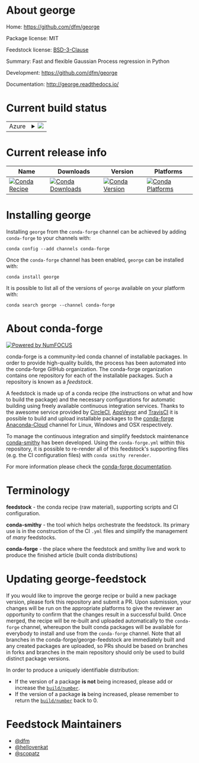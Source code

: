 About george
============

Home: https://github.com/dfm/george

Package license: MIT

Feedstock license: [BSD-3-Clause](https://github.com/conda-forge/george-feedstock/blob/master/LICENSE.txt)

Summary: Fast and flexible Gaussian Process regression in Python

Development: https://github.com/dfm/george

Documentation: http://george.readthedocs.io/

Current build status
====================


<table>
    
  <tr>
    <td>Azure</td>
    <td>
      <details>
        <summary>
          <a href="https://dev.azure.com/conda-forge/feedstock-builds/_build/latest?definitionId=353&branchName=master">
            <img src="https://dev.azure.com/conda-forge/feedstock-builds/_apis/build/status/george-feedstock?branchName=master">
          </a>
        </summary>
        <table>
          <thead><tr><th>Variant</th><th>Status</th></tr></thead>
          <tbody><tr>
              <td>linux_64_c_compiler_version7cxx_compiler_version7fortran_compiler_version7numpy1.16python3.6.____cpython</td>
              <td>
                <a href="https://dev.azure.com/conda-forge/feedstock-builds/_build/latest?definitionId=353&branchName=master">
                  <img src="https://dev.azure.com/conda-forge/feedstock-builds/_apis/build/status/george-feedstock?branchName=master&jobName=linux&configuration=linux_64_c_compiler_version7cxx_compiler_version7fortran_compiler_version7numpy1.16python3.6.____cpython" alt="variant">
                </a>
              </td>
            </tr><tr>
              <td>linux_64_c_compiler_version7cxx_compiler_version7fortran_compiler_version7numpy1.16python3.7.____cpython</td>
              <td>
                <a href="https://dev.azure.com/conda-forge/feedstock-builds/_build/latest?definitionId=353&branchName=master">
                  <img src="https://dev.azure.com/conda-forge/feedstock-builds/_apis/build/status/george-feedstock?branchName=master&jobName=linux&configuration=linux_64_c_compiler_version7cxx_compiler_version7fortran_compiler_version7numpy1.16python3.7.____cpython" alt="variant">
                </a>
              </td>
            </tr><tr>
              <td>linux_64_c_compiler_version7cxx_compiler_version7fortran_compiler_version7numpy1.16python3.8.____cpython</td>
              <td>
                <a href="https://dev.azure.com/conda-forge/feedstock-builds/_build/latest?definitionId=353&branchName=master">
                  <img src="https://dev.azure.com/conda-forge/feedstock-builds/_apis/build/status/george-feedstock?branchName=master&jobName=linux&configuration=linux_64_c_compiler_version7cxx_compiler_version7fortran_compiler_version7numpy1.16python3.8.____cpython" alt="variant">
                </a>
              </td>
            </tr><tr>
              <td>linux_64_c_compiler_version7cxx_compiler_version7fortran_compiler_version7numpy1.18python3.6.____73_pypy</td>
              <td>
                <a href="https://dev.azure.com/conda-forge/feedstock-builds/_build/latest?definitionId=353&branchName=master">
                  <img src="https://dev.azure.com/conda-forge/feedstock-builds/_apis/build/status/george-feedstock?branchName=master&jobName=linux&configuration=linux_64_c_compiler_version7cxx_compiler_version7fortran_compiler_version7numpy1.18python3.6.____73_pypy" alt="variant">
                </a>
              </td>
            </tr><tr>
              <td>linux_64_c_compiler_version9cxx_compiler_version9fortran_compiler_version9numpy1.16python3.6.____cpython</td>
              <td>
                <a href="https://dev.azure.com/conda-forge/feedstock-builds/_build/latest?definitionId=353&branchName=master">
                  <img src="https://dev.azure.com/conda-forge/feedstock-builds/_apis/build/status/george-feedstock?branchName=master&jobName=linux&configuration=linux_64_c_compiler_version9cxx_compiler_version9fortran_compiler_version9numpy1.16python3.6.____cpython" alt="variant">
                </a>
              </td>
            </tr><tr>
              <td>linux_64_c_compiler_version9cxx_compiler_version9fortran_compiler_version9numpy1.16python3.7.____cpython</td>
              <td>
                <a href="https://dev.azure.com/conda-forge/feedstock-builds/_build/latest?definitionId=353&branchName=master">
                  <img src="https://dev.azure.com/conda-forge/feedstock-builds/_apis/build/status/george-feedstock?branchName=master&jobName=linux&configuration=linux_64_c_compiler_version9cxx_compiler_version9fortran_compiler_version9numpy1.16python3.7.____cpython" alt="variant">
                </a>
              </td>
            </tr><tr>
              <td>linux_64_c_compiler_version9cxx_compiler_version9fortran_compiler_version9numpy1.16python3.8.____cpython</td>
              <td>
                <a href="https://dev.azure.com/conda-forge/feedstock-builds/_build/latest?definitionId=353&branchName=master">
                  <img src="https://dev.azure.com/conda-forge/feedstock-builds/_apis/build/status/george-feedstock?branchName=master&jobName=linux&configuration=linux_64_c_compiler_version9cxx_compiler_version9fortran_compiler_version9numpy1.16python3.8.____cpython" alt="variant">
                </a>
              </td>
            </tr><tr>
              <td>linux_64_c_compiler_version9cxx_compiler_version9fortran_compiler_version9numpy1.18python3.6.____73_pypy</td>
              <td>
                <a href="https://dev.azure.com/conda-forge/feedstock-builds/_build/latest?definitionId=353&branchName=master">
                  <img src="https://dev.azure.com/conda-forge/feedstock-builds/_apis/build/status/george-feedstock?branchName=master&jobName=linux&configuration=linux_64_c_compiler_version9cxx_compiler_version9fortran_compiler_version9numpy1.18python3.6.____73_pypy" alt="variant">
                </a>
              </td>
            </tr><tr>
              <td>osx_64_fortran_compiler_version7numpy1.16python3.6.____cpython</td>
              <td>
                <a href="https://dev.azure.com/conda-forge/feedstock-builds/_build/latest?definitionId=353&branchName=master">
                  <img src="https://dev.azure.com/conda-forge/feedstock-builds/_apis/build/status/george-feedstock?branchName=master&jobName=osx&configuration=osx_64_fortran_compiler_version7numpy1.16python3.6.____cpython" alt="variant">
                </a>
              </td>
            </tr><tr>
              <td>osx_64_fortran_compiler_version7numpy1.16python3.7.____cpython</td>
              <td>
                <a href="https://dev.azure.com/conda-forge/feedstock-builds/_build/latest?definitionId=353&branchName=master">
                  <img src="https://dev.azure.com/conda-forge/feedstock-builds/_apis/build/status/george-feedstock?branchName=master&jobName=osx&configuration=osx_64_fortran_compiler_version7numpy1.16python3.7.____cpython" alt="variant">
                </a>
              </td>
            </tr><tr>
              <td>osx_64_fortran_compiler_version7numpy1.16python3.8.____cpython</td>
              <td>
                <a href="https://dev.azure.com/conda-forge/feedstock-builds/_build/latest?definitionId=353&branchName=master">
                  <img src="https://dev.azure.com/conda-forge/feedstock-builds/_apis/build/status/george-feedstock?branchName=master&jobName=osx&configuration=osx_64_fortran_compiler_version7numpy1.16python3.8.____cpython" alt="variant">
                </a>
              </td>
            </tr><tr>
              <td>osx_64_fortran_compiler_version7numpy1.18python3.6.____73_pypy</td>
              <td>
                <a href="https://dev.azure.com/conda-forge/feedstock-builds/_build/latest?definitionId=353&branchName=master">
                  <img src="https://dev.azure.com/conda-forge/feedstock-builds/_apis/build/status/george-feedstock?branchName=master&jobName=osx&configuration=osx_64_fortran_compiler_version7numpy1.18python3.6.____73_pypy" alt="variant">
                </a>
              </td>
            </tr><tr>
              <td>osx_64_fortran_compiler_version9numpy1.16python3.6.____cpython</td>
              <td>
                <a href="https://dev.azure.com/conda-forge/feedstock-builds/_build/latest?definitionId=353&branchName=master">
                  <img src="https://dev.azure.com/conda-forge/feedstock-builds/_apis/build/status/george-feedstock?branchName=master&jobName=osx&configuration=osx_64_fortran_compiler_version9numpy1.16python3.6.____cpython" alt="variant">
                </a>
              </td>
            </tr><tr>
              <td>osx_64_fortran_compiler_version9numpy1.16python3.7.____cpython</td>
              <td>
                <a href="https://dev.azure.com/conda-forge/feedstock-builds/_build/latest?definitionId=353&branchName=master">
                  <img src="https://dev.azure.com/conda-forge/feedstock-builds/_apis/build/status/george-feedstock?branchName=master&jobName=osx&configuration=osx_64_fortran_compiler_version9numpy1.16python3.7.____cpython" alt="variant">
                </a>
              </td>
            </tr><tr>
              <td>osx_64_fortran_compiler_version9numpy1.16python3.8.____cpython</td>
              <td>
                <a href="https://dev.azure.com/conda-forge/feedstock-builds/_build/latest?definitionId=353&branchName=master">
                  <img src="https://dev.azure.com/conda-forge/feedstock-builds/_apis/build/status/george-feedstock?branchName=master&jobName=osx&configuration=osx_64_fortran_compiler_version9numpy1.16python3.8.____cpython" alt="variant">
                </a>
              </td>
            </tr><tr>
              <td>osx_64_fortran_compiler_version9numpy1.18python3.6.____73_pypy</td>
              <td>
                <a href="https://dev.azure.com/conda-forge/feedstock-builds/_build/latest?definitionId=353&branchName=master">
                  <img src="https://dev.azure.com/conda-forge/feedstock-builds/_apis/build/status/george-feedstock?branchName=master&jobName=osx&configuration=osx_64_fortran_compiler_version9numpy1.18python3.6.____73_pypy" alt="variant">
                </a>
              </td>
            </tr><tr>
              <td>win_64_python3.6.____cpython</td>
              <td>
                <a href="https://dev.azure.com/conda-forge/feedstock-builds/_build/latest?definitionId=353&branchName=master">
                  <img src="https://dev.azure.com/conda-forge/feedstock-builds/_apis/build/status/george-feedstock?branchName=master&jobName=win&configuration=win_64_python3.6.____cpython" alt="variant">
                </a>
              </td>
            </tr><tr>
              <td>win_64_python3.7.____cpython</td>
              <td>
                <a href="https://dev.azure.com/conda-forge/feedstock-builds/_build/latest?definitionId=353&branchName=master">
                  <img src="https://dev.azure.com/conda-forge/feedstock-builds/_apis/build/status/george-feedstock?branchName=master&jobName=win&configuration=win_64_python3.7.____cpython" alt="variant">
                </a>
              </td>
            </tr><tr>
              <td>win_64_python3.8.____cpython</td>
              <td>
                <a href="https://dev.azure.com/conda-forge/feedstock-builds/_build/latest?definitionId=353&branchName=master">
                  <img src="https://dev.azure.com/conda-forge/feedstock-builds/_apis/build/status/george-feedstock?branchName=master&jobName=win&configuration=win_64_python3.8.____cpython" alt="variant">
                </a>
              </td>
            </tr>
          </tbody>
        </table>
      </details>
    </td>
  </tr>
</table>

Current release info
====================

| Name | Downloads | Version | Platforms |
| --- | --- | --- | --- |
| [![Conda Recipe](https://img.shields.io/badge/recipe-george-green.svg)](https://anaconda.org/conda-forge/george) | [![Conda Downloads](https://img.shields.io/conda/dn/conda-forge/george.svg)](https://anaconda.org/conda-forge/george) | [![Conda Version](https://img.shields.io/conda/vn/conda-forge/george.svg)](https://anaconda.org/conda-forge/george) | [![Conda Platforms](https://img.shields.io/conda/pn/conda-forge/george.svg)](https://anaconda.org/conda-forge/george) |

Installing george
=================

Installing `george` from the `conda-forge` channel can be achieved by adding `conda-forge` to your channels with:

```
conda config --add channels conda-forge
```

Once the `conda-forge` channel has been enabled, `george` can be installed with:

```
conda install george
```

It is possible to list all of the versions of `george` available on your platform with:

```
conda search george --channel conda-forge
```


About conda-forge
=================

[![Powered by NumFOCUS](https://img.shields.io/badge/powered%20by-NumFOCUS-orange.svg?style=flat&colorA=E1523D&colorB=007D8A)](http://numfocus.org)

conda-forge is a community-led conda channel of installable packages.
In order to provide high-quality builds, the process has been automated into the
conda-forge GitHub organization. The conda-forge organization contains one repository
for each of the installable packages. Such a repository is known as a *feedstock*.

A feedstock is made up of a conda recipe (the instructions on what and how to build
the package) and the necessary configurations for automatic building using freely
available continuous integration services. Thanks to the awesome service provided by
[CircleCI](https://circleci.com/), [AppVeyor](https://www.appveyor.com/)
and [TravisCI](https://travis-ci.com/) it is possible to build and upload installable
packages to the [conda-forge](https://anaconda.org/conda-forge)
[Anaconda-Cloud](https://anaconda.org/) channel for Linux, Windows and OSX respectively.

To manage the continuous integration and simplify feedstock maintenance
[conda-smithy](https://github.com/conda-forge/conda-smithy) has been developed.
Using the ``conda-forge.yml`` within this repository, it is possible to re-render all of
this feedstock's supporting files (e.g. the CI configuration files) with ``conda smithy rerender``.

For more information please check the [conda-forge documentation](https://conda-forge.org/docs/).

Terminology
===========

**feedstock** - the conda recipe (raw material), supporting scripts and CI configuration.

**conda-smithy** - the tool which helps orchestrate the feedstock.
                   Its primary use is in the construction of the CI ``.yml`` files
                   and simplify the management of *many* feedstocks.

**conda-forge** - the place where the feedstock and smithy live and work to
                  produce the finished article (built conda distributions)


Updating george-feedstock
=========================

If you would like to improve the george recipe or build a new
package version, please fork this repository and submit a PR. Upon submission,
your changes will be run on the appropriate platforms to give the reviewer an
opportunity to confirm that the changes result in a successful build. Once
merged, the recipe will be re-built and uploaded automatically to the
`conda-forge` channel, whereupon the built conda packages will be available for
everybody to install and use from the `conda-forge` channel.
Note that all branches in the conda-forge/george-feedstock are
immediately built and any created packages are uploaded, so PRs should be based
on branches in forks and branches in the main repository should only be used to
build distinct package versions.

In order to produce a uniquely identifiable distribution:
 * If the version of a package **is not** being increased, please add or increase
   the [``build/number``](https://conda.io/docs/user-guide/tasks/build-packages/define-metadata.html#build-number-and-string).
 * If the version of a package **is** being increased, please remember to return
   the [``build/number``](https://conda.io/docs/user-guide/tasks/build-packages/define-metadata.html#build-number-and-string)
   back to 0.

Feedstock Maintainers
=====================

* [@dfm](https://github.com/dfm/)
* [@hellovenkat](https://github.com/hellovenkat/)
* [@scopatz](https://github.com/scopatz/)

